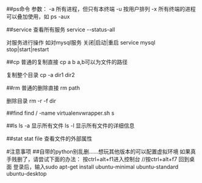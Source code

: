 ##ps命令
参数：
-a 所有进程，但只有本终端
-u 按用户排列
-x 所有终端的进程
可以叠加使用，如
ps -aux


##service
查看所有服务
service --status-all

对服务进行操作
如对mysql服务 关闭|启动|重启
service mysql stop|start|restart  


##cp
普通的复制直接 
cp a b
a,b可以为文件的路径

复制整个目录
cp -a dir1 dir2

##rm
普通的删除直接
rm path

删除目录
rm -r -f dir

##find
find / -name virtualenvwrapper.sh
s

##ls
ls -a 显示所有文件
ls -l 显示所有文件的详细信息

##stat
stat file 查看文件的外部属性


#注意事项
##自带的python别乱删……想玩其他版本的可以配置虚拟环境
如果真手贱删了，请尝试下面的办法：
按ctrl+alt+f1进入控制台 //按ctrl+alt+f7 回到桌面
登录后，输入sudo apt-get install ubuntu-minimal ubuntu-standard ubuntu-desktop

